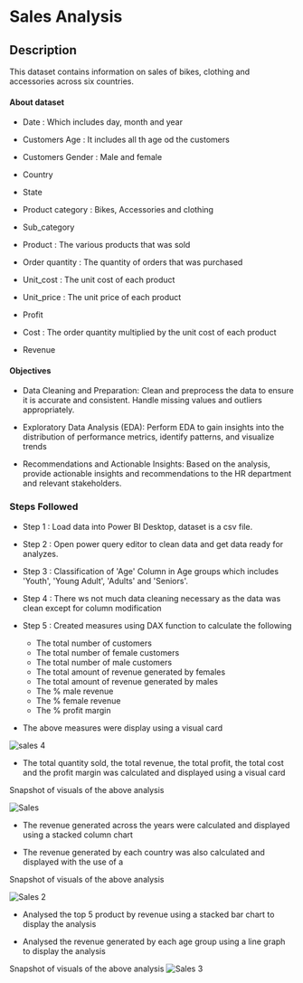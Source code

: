 # Sales Analysis

## Description
This dataset contains information on sales of bikes, clothing and accessories across six countries.

#### About dataset

- Date : Which includes day, month and year

- Customers Age : It includes all th age od the customers

- Customers Gender : Male and female

- Country 

- State

- Product category : Bikes, Accessories and clothing

- Sub_category 

- Product : The various products that was sold 

- Order quantity : The quantity of orders that was purchased

- Unit_cost : The unit cost of each product

- Unit_price : The unit price of each product

- Profit 

- Cost : The order quantity multiplied by the unit cost of each product

- Revenue
  
#### Objectives 
- Data Cleaning and Preparation: Clean and preprocess the data to ensure it is accurate and consistent. Handle missing values and outliers appropriately.

- Exploratory Data Analysis (EDA): Perform EDA to gain insights into the distribution of performance metrics, identify patterns, and visualize trends

- Recommendations and Actionable Insights: Based on the analysis, provide actionable insights and recommendations to the HR department and relevant stakeholders. 

### Steps Followed

- Step 1 : Load data into Power BI Desktop, dataset is a csv file.

- Step 2 : Open power query editor to clean data and get data ready for analyzes.

- Step 3 : Classification of 'Age' Column in Age groups which includes 'Youth', 'Young Adult', 'Adults' and 'Seniors'. 

- Step 4 : There ws not much data cleaning necessary as the data was clean except for column modification

- Step 5 : Created measures using DAX function to calculate the following
  
  - The total number of customers
  - The total number of female customers
  - The total number of male customers
  - The total amount of revenue generated by females
  - The total amount of revenue generated by males
  - The % male revenue
  - The % female revenue
  - The % profit margin
  
- The above measures were display using a visual card

![sales 4](https://github.com/user-attachments/assets/6adbd728-f816-46f2-9332-5c933b718d15)

- The total quantity sold, the total revenue, the total profit, the total cost and the profit margin was calculated and displayed using a visual card
    
Snapshot of visuals of the above analysis

![Sales](https://github.com/user-attachments/assets/51d78fdf-b749-43f2-8132-741cd0ba4793)

- The revenue generated across the years were calculated and displayed using a stacked column chart

- The revenue generated by each country was also calculated and displayed with the use of a 

Snapshot of visuals of the above analysis

![Sales 2](https://github.com/user-attachments/assets/bf144c4a-7814-461e-a953-47a7cddfd225)

- Analysed the top 5 product by revenue using a stacked bar chart to display the analysis

- Analysed the revenue generated by each age group using a line graph to display the analysis

Snapshot of visuals of the above analysis
![Sales 3](https://github.com/user-attachments/assets/a215c40d-60fc-4baa-9262-af8f5626a6b9)

